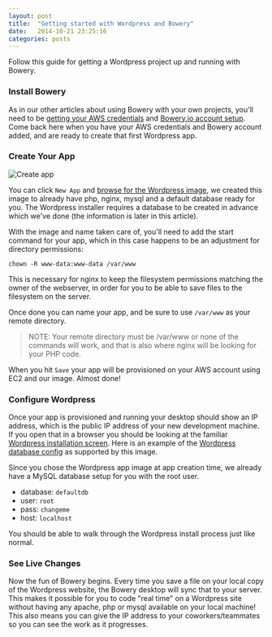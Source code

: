 ```yaml
---
layout: post
title:  "Getting started with Wordpress and Bowery"
date:   2014-10-21 23:25:16
categories: posts
---
```


Follow this guide for getting a Wordpress project up and running with Bowery.

### Install Bowery

As in our other articles about using Bowery with your own projects, you'll need to be [getting your AWS credentials](http://docs.aws.amazon.com/general/latest/gr/getting-aws-sec-creds.html) and [Bowery.io account setup](/start/ "Click to read Getting Started"). Come back here when you have your AWS credentials and Bowery account added, and are ready to create that first Wordpress app.

### Create Your App

![Create app](http://bowery-blog.s3.amazonaws.com/desktop/wordpress/wordpress_app_screen.png "Example Wordpress app configuration")

You can click `New App` and [browse for the Wordpress image](http://bowery.io/images/), we created this image to already have php, nginx, mysql and a default database ready for you. The Wordpress installer requires a database to be created in advance which we've done (the information is later in this article).

With the image and name taken care of, you'll need to add the start command for your app, which in this case happens to be an adjustment for directory permissions:

```
chown -R www-data:www-data /var/www
```

This is necessary for nginx to keep the filesystem permissions matching the owner of the webserver, in order for you to be able to save files to the filesystem on the server.

Once done you can name your app, and be sure to use `/var/www` as your remote directory.

> NOTE: Your remote directory must be /var/www or none of the commands will work, and that is also where nginx will be looking for your PHP code.

When you hit `Save` your app will be provisioned on your AWS account using EC2 and our image. Almost done!

### Configure Wordpress

Once your app is provisioned and running your desktop should show an IP address, which is the public IP address of your new development machine. If you open that in a browser you should be looking at the familiar [Wordpress installation screen](http://bowery-blog.s3.amazonaws.com/desktop/wordpress/wordpress_setup.png). Here is an example of the [Wordpress database config](http://bowery-blog.s3.amazonaws.com/desktop/wordpress/wordpress_setup_db.png) as supported by this image.

Since you chose the Wordpress app image at app creation time, we already have a MySQL database setup for you with the root user.

* database: `defaultdb`
* user: `root`
* pass: `changeme`
* host: `localhost`

You should be able to walk through the Wordpress install process just like normal.

### See Live Changes

Now the fun of Bowery begins. Every time you save a file on your local copy of the Wordpress website, the Bowery desktop will sync that to your server. This makes it possible for you to code "real time" on a Wordpress site without having any apache, php or mysql available on your local machine! This also means you can give the IP address to your coworkers/teammates so you can see the work as it progresses.